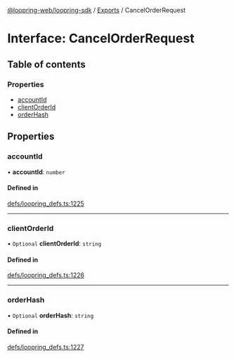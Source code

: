 [@loopring-web/loopring-sdk](../README.md) / [Exports](../modules.md) / CancelOrderRequest

# Interface: CancelOrderRequest

## Table of contents

### Properties

- [accountId](CancelOrderRequest.md#accountid)
- [clientOrderId](CancelOrderRequest.md#clientorderid)
- [orderHash](CancelOrderRequest.md#orderhash)

## Properties

### accountId

• **accountId**: `number`

#### Defined in

[defs/loopring_defs.ts:1225](https://github.com/Loopring/loopring_sdk/blob/fd60be9/src/defs/loopring_defs.ts#L1225)

___

### clientOrderId

• `Optional` **clientOrderId**: `string`

#### Defined in

[defs/loopring_defs.ts:1226](https://github.com/Loopring/loopring_sdk/blob/fd60be9/src/defs/loopring_defs.ts#L1226)

___

### orderHash

• `Optional` **orderHash**: `string`

#### Defined in

[defs/loopring_defs.ts:1227](https://github.com/Loopring/loopring_sdk/blob/fd60be9/src/defs/loopring_defs.ts#L1227)
